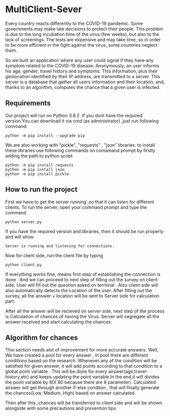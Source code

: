 # MultiClient-Sever
Every country reacts differently to the COVID-19 pandemic. Some governments may make late decisions to protect their people. This problem is due to the long incubation time of the virus (few weeks), but also to the lack of screenings. The tests are expensive and may take time, so in order to be more efficient in the fight against the virus, some countries neglect them.

So we built an application where any user could signal if they have any symptom related to the COVID-19 disease. Anonymously, an user informs his age, gender, travel history and symptoms. This information, plus their geolocation identified by their IP address, are transmitted to a server. This server is a database that gather all users information and their location, and, thanks to an algorithm, computes the chance that a given user is infected. 

## Requirements
Our project will run on Python 3.8.2 .If you dont have the required version.You can download it via cmd (as administrator) ,just run following command:
```
python -m pip install --upgrade pip
```
We are also working with "pickle", "requests" , "json" libraries. to install these libraries use following commands on comamand prompt by firstly adding the path to python script 
```
python -m pip install requests
python -m pip install json
python -m pip install pickle

```
## How to run the project
First we have to get the server running ,so that it can listen for different clients. To run the server, open your command prompt and type the command
```
python server.py
```
If you have the required version and libraries, then it should be run properly and will show
```
Server is running and listening for connections.

```
Now for client side, run the client file by typing
```
python client.py
```
If everything works fine, means first step of establishing the connection is done . And we can proceed to next step of filling out the survey on client side.
User will fill out the question asked on terminal . Also client side will also automatically detects the Location of the user. After filling out the survey, all the answer + location will be sent to Server side for calculation part.

After all the answer will be recieved on server side, next step of the process is Calculation of chances of having the Virus.
Server will segregate all the answer received and start calculating the chances.

## Algorithm for chances

This section needs alot of improvement for more accurate answers.
Well, We have created a pool for every answer , in pool there are different conditions based on the research. Whenever any of the condition will be satisfied for given answer, it will add points according to that condition to a global point variable .
This will be done for every answer(age,travel-history,etc) and keeps updating the point variable.In the end,it will divides the point variable by 80( 80 because there are 8 parameter).
Calculated answer will get through another if-else conditon , that will finally generate the chances(Low, Medium, High) based on answer calculated.

Then after this ,chances will be transferred to client side and will be shown alongside with some precautions and prevention tips.
